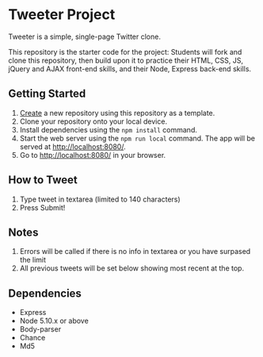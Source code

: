 # Tweeter Project

Tweeter is a simple, single-page Twitter clone.

This repository is the starter code for the project: Students will fork and clone this repository, then build upon it to practice their HTML, CSS, JS, jQuery and AJAX front-end skills, and their Node, Express back-end skills.

## Getting Started

1. [Create](https://docs.github.com/en/repositories/creating-and-managing-repositories/creating-a-repository-from-a-template) a new repository using this repository as a template.
2. Clone your repository onto your local device.
3. Install dependencies using the `npm install` command.
3. Start the web server using the `npm run local` command. The app will be served at <http://localhost:8080/>.
4. Go to <http://localhost:8080/> in your browser.



## How to Tweet

1. Type tweet in textarea (limited to 140 characters)
2. Press Submit!



## Notes

1. Errors will be called if there is no info in textarea or you have surpased the limit
2. All previous tweets will be set below showing most recent at the top.

## Dependencies

- Express
- Node 5.10.x or above
- Body-parser
- Chance
- Md5

